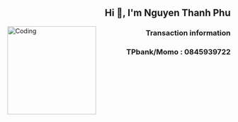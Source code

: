 <h2 align="right">Hi 👋, I'm Nguyen Thanh Phu</h2>
<img align="left" alt="Coding" width="200" src="https://github.com/ngxx-fus/source_respo/blob/main/NTP.jpg">
<h3 align="right">Transaction information</h3>
<h3  align="right"> TPbank/Momo : 0845939722</h3>
